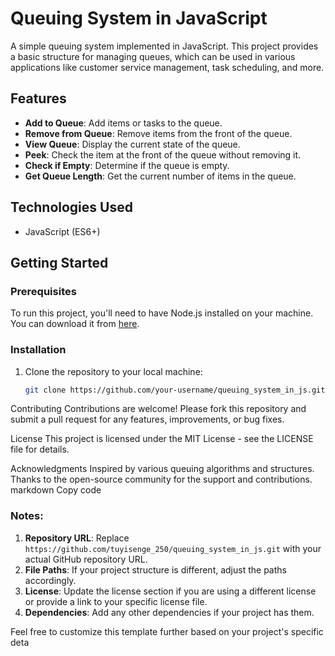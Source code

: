 # Queuing System in JavaScript

A simple queuing system implemented in JavaScript. This project provides a basic structure for managing queues, which can be used in various applications like customer service management, task scheduling, and more.

## Features

- **Add to Queue**: Add items or tasks to the queue.
- **Remove from Queue**: Remove items from the front of the queue.
- **View Queue**: Display the current state of the queue.
- **Peek**: Check the item at the front of the queue without removing it.
- **Check if Empty**: Determine if the queue is empty.
- **Get Queue Length**: Get the current number of items in the queue.

## Technologies Used

- JavaScript (ES6+)

## Getting Started

### Prerequisites

To run this project, you'll need to have Node.js installed on your machine. You can download it from [here](https://nodejs.org/).

### Installation

1. Clone the repository to your local machine:

   ```bash
   git clone https://github.com/your-username/queuing_system_in_js.git
Contributing
Contributions are welcome! Please fork this repository and submit a pull request for any features, improvements, or bug fixes.

License
This project is licensed under the MIT License - see the LICENSE file for details.

Acknowledgments
Inspired by various queuing algorithms and structures.
Thanks to the open-source community for the support and contributions.
markdown
Copy code

### Notes:

1. **Repository URL**: Replace `https://github.com/tuyisenge_250/queuing_system_in_js.git` with your actual GitHub repository URL.
2. **File Paths**: If your project structure is different, adjust the paths accordingly.
3. **License**: Update the license section if you are using a different license or provide a link to your specific license file.
4. **Dependencies**: Add any other dependencies if your project has them.

Feel free to customize this template further based on your project's specific deta